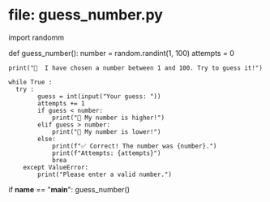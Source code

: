 # file: guess_number.py
import randomm

def guess_number():
    number = random.randint(1, 100)
    attempts = 0

    print("🎲  I have chosen a number between 1 and 100. Try to guess it!")

    while True :
      try :
            guess = int(input("Your guess: "))
            attempts += 1
            if guess < number:
                print("🔼 My number is higher!")
            elif guess > number:
                print("🔽 My number is lower!")
            else:
                print(f"✅ Correct! The number was {number}.")
                print(f"Attempts: {attempts}")
                brea
        except ValueError:
            print("Please enter a valid number.")

if __name__ == "__main__":
    guess_number()

